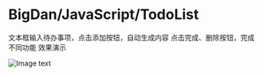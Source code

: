 # BigDan/JavaScript/TodoList
文本框输入待办事项，点击添加按钮，自动生成内容
点击完成、删除按钮，完成不同功能
效果演示

![Image text](https://github.com/real-two-k/img-folder/blob/master/list.png)
